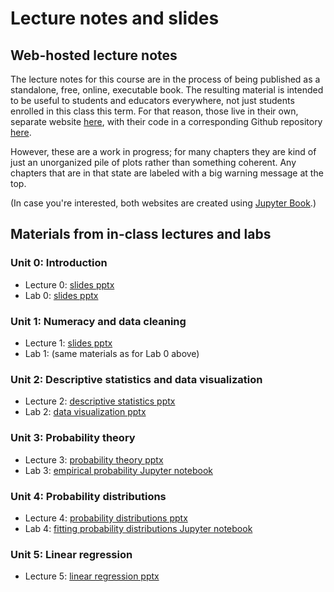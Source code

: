 # Lecture notes and slides
## Web-hosted lecture notes
The lecture notes for this course are in the process of being published as a standalone, free, online, executable book.  The resulting material is intended to be useful to students and educators everywhere, not just students enrolled in this class this term.  For that reason, those live in their own, separate website [here](https://spencerahill.github.io/stat-methods-book), with their code in a corresponding Github repository [here](https://github.com/spencerahill/stat-methods-book).

However, these are a work in progress; for many chapters they are kind of just an unorganized pile of plots rather than something coherent.  Any chapters that are in that state are labeled with a big warning message at the top.

(In case you're interested, both websites are created using [Jupyter Book](https://jupyterbook.org/).)

## Materials from in-class lectures and labs

### Unit 0: Introduction
- Lecture 0: [slides pptx](../slides/lecture-slides/25f-eas420_lec00_intro.pptx)
- Lab 0: [slides pptx](../slides/lab-slides/25f-eas420_lab00_python.pptx)

### Unit 1: Numeracy and data cleaning
- Lecture 1: [slides pptx](../slides/lecture-slides/25f-eas420_lec01_numeracy.pptx)
- Lab 1: (same materials as for Lab 0 above)

### Unit 2: Descriptive statistics and data visualization
- Lecture 2: [descriptive statistics pptx](../slides/lecture-slides/25f-eas420_lec02_desc-stats.pptx)
- Lab 2: [data visualization pptx](../slides/lab-slides/25f-eas420_lab02_data-viz.pptx)


### Unit 3: Probability theory
- Lecture 3: [probability theory pptx](../slides/lecture-slides/25f-eas420_lec03_prob-theory.pptx)
- Lab 3: [empirical probability Jupyter notebook](../labs/lab03_empirical-probs-cdfs-pdfs)

### Unit 4: Probability distributions
- Lecture 4: [probability distributions pptx](../slides/lecture-slides/25f-eas420_lec04_prob-dists.pptx)
- Lab 4: [fitting probability distributions Jupyter notebook](../labs/lab04_prob-dist-fits)

### Unit 5: Linear regression
- Lecture 5: [linear regression pptx](../slides/lecture-slides/25f-eas420_lec05_lin-regress.pptx)

